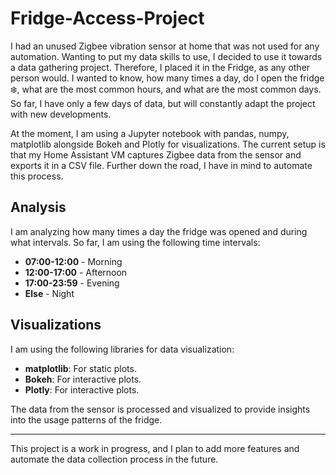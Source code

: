 # Fridge-Access-Project

I had an unused Zigbee vibration sensor at home that was not used for any automation. Wanting to put my data skills to use, I decided to use it towards a data gathering project. Therefore, I placed it in the Fridge, as any other person would. I wanted to know, how many times a day, do I open the fridge ❄️, what are the most common hours, and what are the most common days. So far, I have only a few days of data, but will constantly adapt the project with new developments.

At the moment, I am using a Jupyter notebook with pandas, numpy, matplotlib alongside Bokeh and Plotly for visualizations. The current setup is that my Home Assistant VM captures Zigbee data from the sensor and exports it in a CSV file. Further down the road, I have in mind to automate this process.

## Analysis

I am analyzing how many times a day the fridge was opened and during what intervals. So far, I am using the following time intervals:

- **07:00-12:00** - Morning
- **12:00-17:00** - Afternoon
- **17:00-23:59** - Evening
- **Else** - Night

## Visualizations

I am using the following libraries for data visualization:
- **matplotlib**: For static plots.
- **Bokeh**: For interactive plots.
- **Plotly**: For interactive plots.

The data from the sensor is processed and visualized to provide insights into the usage patterns of the fridge.

---

This project is a work in progress, and I plan to add more features and automate the data collection process in the future.
